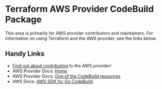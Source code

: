 # Terraform AWS Provider CodeBuild Package

This area is primarily for AWS provider contributors and maintainers. For information on _using_ Terraform and the AWS provider, see the links below.


## Handy Links
* [Find out about contributing](../../../docs/contributing) to the AWS provider!
* AWS Provider Docs: [Home](https://registry.terraform.io/providers/hashicorp/aws/latest/docs)
* AWS Provider Docs: [One of the CodeBuild resources](https://registry.terraform.io/providers/hashicorp/aws/latest/docs/resources/codebuild_project)
* AWS Docs: [AWS SDK for Go CodeBuild](https://docs.aws.amazon.com/sdk-for-go/api/service/codebuild/)
